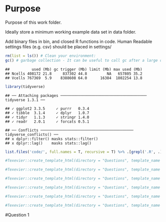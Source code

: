 # Purpose

Purpose of this work folder.

Ideally store a minimum working example data set in data folder.

Add binary files in bin, and closed R functions in code. Human Readable
settings files (e.g. csv) should be placed in settings/

``` r
rm(list = ls()) # Clean your environment:
gc() # garbage collection - It can be useful to call gc after a large object has been removed, as this may prompt R to return memory to the operating system.
```

    ##          used (Mb) gc trigger (Mb) limit (Mb) max used (Mb)
    ## Ncells 408172 21.8     837302 44.8         NA   657805 35.2
    ## Vcells 767369  5.9    8388608 64.0      16384  1802254 13.8

``` r
library(tidyverse)
```

    ## ── Attaching packages ─────────────────────────────────────── tidyverse 1.3.1 ──

    ## ✓ ggplot2 3.3.5     ✓ purrr   0.3.4
    ## ✓ tibble  3.1.4     ✓ dplyr   1.0.7
    ## ✓ tidyr   1.1.3     ✓ stringr 1.4.0
    ## ✓ readr   2.0.1     ✓ forcats 0.5.1

    ## ── Conflicts ────────────────────────────────────────── tidyverse_conflicts() ──
    ## x dplyr::filter() masks stats::filter()
    ## x dplyr::lag()    masks stats::lag()

``` r
list.files('code/', full.names = T, recursive = T) %>% .[grepl('.R', .)] %>% as.list() %>% walk(~source(.))
```

``` r
#Texevier::create_template_html(directory = "Questions", template_name = "Question1")

#Texevier::create_template_html(directory = "Questions", template_name = "Question2")

#Texevier::create_template_html(directory = "Questions", template_name = "Question3")

#Texevier::create_template_html(directory = "Questions", template_name = "Question4")

#Texevier::create_template_html(directory = "Questions", template_name = "Question5")

#Texevier::create_template_html(directory = "Questions", template_name = "Question6")
```

\#Question 1
